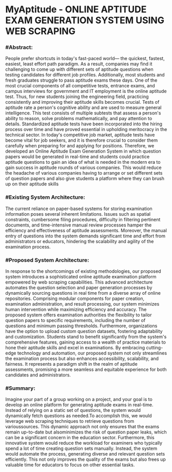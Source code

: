 # MyAptitude - ONLINE APTITUDE EXAM GENERATION SYSTEM USING WEB SCRAPING

<h3>#Abstract:</h3>
People prefer shortcuts in today's fast-paced world— the quickest, fastest, easiest, least effort path paradigm. As a result, companies may find it challenging to come up with different sets of aptitude questions when testing candidates for different job profiles. Additionally, most students and fresh graduates struggle to pass aptitude exams these days. One of the most crucial components of all competitive tests, entrance exams, and campus interviews for government and IT employment is the online aptitude test. Thus, for new students joining the engineering field, practicing consistently and improving their aptitude skills becomes crucial. Tests of aptitude rate a person's cognitive ability and are used to measure general intelligence. This test consists of multiple subtests that assess a person's ability to reason, solve problems mathematically, and pay attention to details. Standardized aptitude tests have been incorporated into the hiring process over time and have proved essential in upholding meritocracy in the technical sector. In today's competitive job market, aptitude tests have become vital for job seekers, and it is therefore crucial to consider them carefully when preparing for and applying for positions. Therefore, we developed an Online Aptitude Exam Generation System in which question papers would be generated in real-time and students could practice aptitude questions to gain an idea of what is needed in the modern era to gain success in aptitude rounds of various companies. This would reduce the headache of various companies having to arrange or set different sets of question papers and also give students a platform where they can brush up on their aptitude skills

<h3>#Existing System Architecture:</h3>
The current reliance on paper-based systems for storing examination information poses several inherent limitations. Issues such as spatial constraints, cumbersome filing procedures, difficulty in filtering pertinent documents, and time-intensive manual review processes hamper the efficiency and effectiveness of aptitude assessments. Moreover, the manual entry of questions into the system demands significant time and effort from administrators or educators, hindering the scalability and agility of the examination process.

<h3>#Proposed System Architecture:</h3>
In response to the shortcomings of existing methodologies, our proposed system introduces a sophisticated online aptitude examination platform empowered by web scraping capabilities. This advanced architecture automates the question selection and paper generation processes by dynamically sourcing questions in real time from a diverse array of online repositories. Comprising modular components for paper creation, examination administration, and result processing, our system minimizes human intervention while maximizing efficiency and accuracy. The proposed system offers examination authorities the flexibility to tailor question papers to specific requirements, including the number of questions and minimum passing thresholds. Furthermore, organizations have the option to upload custom question datasets, fostering adaptability and customization. Students stand to benefit significantly from the system's comprehensive features, gaining access to a wealth of practice materials to hone their aptitude skills and excel in examinations. By embracing cutting-edge technology and automation, our proposed system not only streamlines the examination process but also enhances accessibility, scalability, and fairness. It represents a paradigm shift in the realm of aptitude assessments, promising a more seamless and equitable experience for both candidates and administrators.

<h3>#Summary:</h3>
Imagine your part of a group working on a project, and your goal is to develop an online platform for 
generating aptitude exams in real-time. Instead of relying on a static set of questions, the system 
would dynamically fetch questions as needed.To accomplish this, we would leverage web scraping 
techniques to retrieve questions from varioussources. This dynamic approach not only ensures that 
the exams remain up-to-date but alsominimizes the risk of question paper leaks, which can be a 
significant concern in the education sector. Furthermore, this innovative system would reduce the 
workload for examiners who typically spend a lot of time creating question sets manually. Instead, the 
system would automate the process, generating diverse and relevant question sets efficiently. This not
only improves the quality of the exams but also frees up valuable time for educators to focus on other 
essential tasks.
